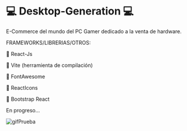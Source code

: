 # :computer: Desktop-Generation :computer:

E-Commerce del mundo del PC Gamer dedicado a la venta de hardware.

FRAMEWORKS/LIBRERIAS/OTROS:

:small_blue_diamond: React-Js

:small_orange_diamond: Vite (herramienta de compilación)

:small_blue_diamond: FontAwesome

:small_orange_diamond: ReactIcons

:small_blue_diamond: Bootstrap React

En progreso...

![gifPrueba](https://user-images.githubusercontent.com/107517262/206062954-bba5db1b-8efb-443c-98ce-361dc3fcb33b.gif)
